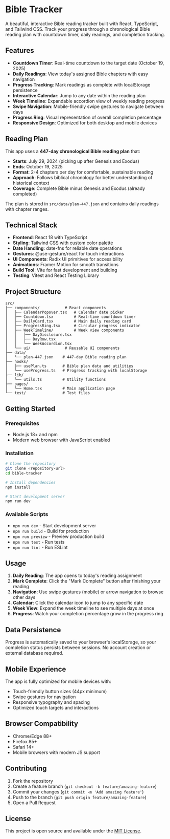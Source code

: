 # Bible Tracker

A beautiful, interactive Bible reading tracker built with React, TypeScript, and Tailwind CSS. Track your progress through a chronological Bible reading plan with countdown timer, daily readings, and completion tracking.

## Features

- **Countdown Timer**: Real-time countdown to the target date (October 19, 2025)
- **Daily Readings**: View today's assigned Bible chapters with easy navigation
- **Progress Tracking**: Mark readings as complete with localStorage persistence
- **Interactive Calendar**: Jump to any date within the reading plan
- **Week Timeline**: Expandable accordion view of weekly reading progress
- **Swipe Navigation**: Mobile-friendly swipe gestures to navigate between days
- **Progress Ring**: Visual representation of overall completion percentage
- **Responsive Design**: Optimized for both desktop and mobile devices

## Reading Plan

This app uses a **447-day chronological Bible reading plan** that:
- **Starts**: July 29, 2024 (picking up after Genesis and Exodus)
- **Ends**: October 19, 2025
- **Format**: 2-4 chapters per day for comfortable, sustainable reading
- **Approach**: Follows biblical chronology for better understanding of historical context
- **Coverage**: Complete Bible minus Genesis and Exodus (already completed)

The plan is stored in `src/data/plan-447.json` and contains daily readings with chapter ranges.

## Technical Stack

- **Frontend**: React 18 with TypeScript
- **Styling**: Tailwind CSS with custom color palette
- **Date Handling**: date-fns for reliable date operations
- **Gestures**: @use-gesture/react for touch interactions
- **UI Components**: Radix UI primitives for accessibility
- **Animations**: Framer Motion for smooth transitions
- **Build Tool**: Vite for fast development and building
- **Testing**: Vitest and React Testing Library

## Project Structure

```
src/
├── components/           # React components
│   ├── CalendarPopover.tsx   # Calendar date picker
│   ├── Countdown.tsx         # Real-time countdown timer
│   ├── DailyCard.tsx         # Main daily reading card
│   ├── ProgressRing.tsx      # Circular progress indicator
│   ├── WeekTimeline/         # Week view components
│   │   ├── DayDisclosure.tsx
│   │   ├── DayRow.tsx
│   │   └── WeekAccordion.tsx
│   └── ui/               # Reusable UI components
├── data/
│   └── plan-447.json    # 447-day Bible reading plan
├── hooks/
│   ├── usePlan.ts       # Bible plan data and utilities
│   └── useProgress.ts   # Progress tracking with localStorage
├── lib/
│   └── utils.ts         # Utility functions
├── pages/
│   └── Home.tsx         # Main application page
└── test/                # Test files
```

## Getting Started

### Prerequisites

- Node.js 18+ and npm
- Modern web browser with JavaScript enabled

### Installation

```bash
# Clone the repository
git clone <repository-url>
cd bible-tracker

# Install dependencies
npm install

# Start development server
npm run dev
```

### Available Scripts

- `npm run dev` - Start development server
- `npm run build` - Build for production
- `npm run preview` - Preview production build
- `npm run test` - Run tests
- `npm run lint` - Run ESLint

## Usage

1. **Daily Reading**: The app opens to today's reading assignment
2. **Mark Complete**: Click the "Mark Complete" button after finishing your reading
3. **Navigation**: Use swipe gestures (mobile) or arrow navigation to browse other days
4. **Calendar**: Click the calendar icon to jump to any specific date
5. **Week View**: Expand the week timeline to see multiple days at once
6. **Progress**: Watch your completion percentage grow in the progress ring

## Data Persistence

Progress is automatically saved to your browser's localStorage, so your completion status persists between sessions. No account creation or external database required.

## Mobile Experience

The app is fully optimized for mobile devices with:
- Touch-friendly button sizes (44px minimum)
- Swipe gestures for navigation
- Responsive typography and spacing
- Optimized touch targets and interactions

## Browser Compatibility

- Chrome/Edge 88+
- Firefox 85+
- Safari 14+
- Mobile browsers with modern JS support

## Contributing

1. Fork the repository
2. Create a feature branch (`git checkout -b feature/amazing-feature`)
3. Commit your changes (`git commit -m 'Add amazing feature'`)
4. Push to the branch (`git push origin feature/amazing-feature`)
5. Open a Pull Request

## License

This project is open source and available under the [MIT License](LICENSE). 